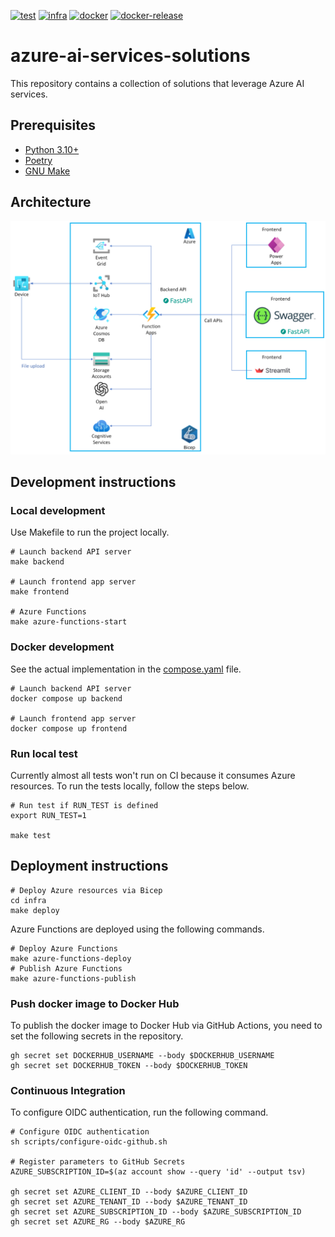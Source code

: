 [![test](https://github.com/ks6088ts-labs/azure-ai-services-solutions/actions/workflows/test.yaml/badge.svg?branch=main)](https://github.com/ks6088ts-labs/azure-ai-services-solutions/actions/workflows/test.yaml?query=branch%3Amain)
[![infra](https://github.com/ks6088ts-labs/azure-ai-services-solutions/actions/workflows/infra.yaml/badge.svg?branch=main)](https://github.com/ks6088ts-labs/azure-ai-services-solutions/actions/workflows/infra.yaml?query=branch%3Amain)
[![docker](https://github.com/ks6088ts-labs/azure-ai-services-solutions/actions/workflows/docker.yaml/badge.svg?branch=main)](https://github.com/ks6088ts-labs/azure-ai-services-solutions/actions/workflows/docker.yaml?query=branch%3Amain)
[![docker-release](https://github.com/ks6088ts-labs/azure-ai-services-solutions/actions/workflows/docker-release.yaml/badge.svg)](https://github.com/ks6088ts-labs/azure-ai-services-solutions/actions/workflows/docker-release.yaml)

# azure-ai-services-solutions

This repository contains a collection of solutions that leverage Azure AI services.

## Prerequisites

- [Python 3.10+](https://www.python.org/downloads/)
- [Poetry](https://python-poetry.org/docs/#installation)
- [GNU Make](https://www.gnu.org/software/make/)

## Architecture

[![architecture](./docs/architecture.png)](./docs/architecture.png)

## Development instructions

### Local development

Use Makefile to run the project locally.

```shell
# Launch backend API server
make backend

# Launch frontend app server
make frontend

# Azure Functions
make azure-functions-start
```

### Docker development

See the actual implementation in the [compose.yaml](./compose.yaml) file.

```shell
# Launch backend API server
docker compose up backend

# Launch frontend app server
docker compose up frontend
```

### Run local test

Currently almost all tests won't run on CI because it consumes Azure resources.
To run the tests locally, follow the steps below.

```shell
# Run test if RUN_TEST is defined
export RUN_TEST=1

make test
```

## Deployment instructions

```shell
# Deploy Azure resources via Bicep
cd infra
make deploy
```

Azure Functions are deployed using the following commands.

```shell
# Deploy Azure Functions
make azure-functions-deploy
# Publish Azure Functions
make azure-functions-publish
```

### Push docker image to Docker Hub

To publish the docker image to Docker Hub via GitHub Actions, you need to set the following secrets in the repository.

```shell
gh secret set DOCKERHUB_USERNAME --body $DOCKERHUB_USERNAME
gh secret set DOCKERHUB_TOKEN --body $DOCKERHUB_TOKEN
```

### Continuous Integration

To configure OIDC authentication, run the following command.

```shell
# Configure OIDC authentication
sh scripts/configure-oidc-github.sh

# Register parameters to GitHub Secrets
AZURE_SUBSCRIPTION_ID=$(az account show --query 'id' --output tsv)

gh secret set AZURE_CLIENT_ID --body $AZURE_CLIENT_ID
gh secret set AZURE_TENANT_ID --body $AZURE_TENANT_ID
gh secret set AZURE_SUBSCRIPTION_ID --body $AZURE_SUBSCRIPTION_ID
gh secret set AZURE_RG --body $AZURE_RG
```
